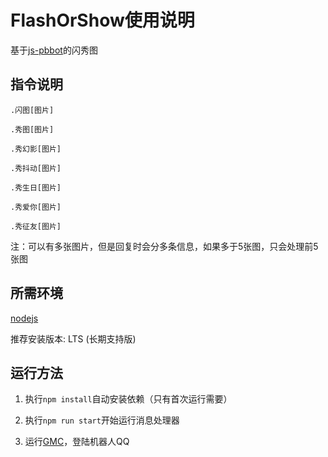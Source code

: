 # FlashOrShow使用说明

基于[js-pbbot](https://github.com/protobufbot/js-pbbot)的闪秀图

## 指令说明

`.闪图[图片]`

`.秀图[图片]`

`.秀幻影[图片]`

`.秀抖动[图片]`

`.秀生日[图片]`

`.秀爱你[图片]`

`.秀征友[图片]`

注：可以有多张图片，但是回复时会分多条信息，如果多于5张图，只会处理前5张图

## 所需环境

[nodejs](https://nodejs.org/)

推荐安装版本: LTS (长期支持版)

## 运行方法

1. 执行`npm install`自动安装依赖（只有首次运行需要）

2. 执行`npm run start`开始运行消息处理器

3. 运行[GMC](https://github.com/protobufbot/Go-Mirai-Client/releases)，登陆机器人QQ
